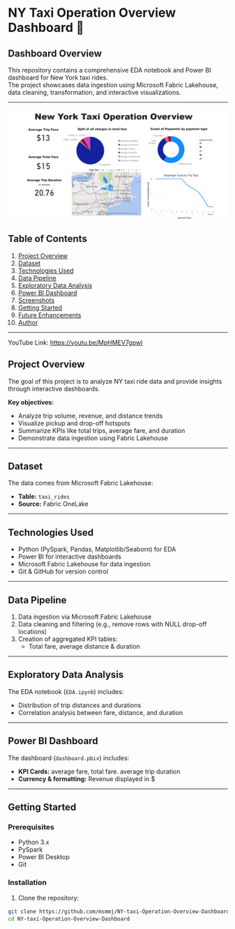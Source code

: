 # NY Taxi Operation Overview Dashboard 🚖

## Dashboard Overview

This repository contains a comprehensive EDA notebook and Power BI dashboard for New York taxi rides.  
The project showcases data ingestion using Microsoft Fabric Lakehouse, data cleaning, transformation, and interactive visualizations.

---
![Dashboard](./dashboard.png)
## Table of Contents

1. [Project Overview](#project-overview)
2. [Dataset](#dataset)
3. [Technologies Used](#technologies-used)
4. [Data Pipeline](#data-pipeline)
5. [Exploratory Data Analysis](#exploratory-data-analysis)
6. [Power BI Dashboard](#power-bi-dashboard)
7. [Screenshots](#screenshots)
8. [Getting Started](#getting-started)
9. [Future Enhancements](#future-enhancements)
10. [Author](#author)

---
YouTube Link: https://youtu.be/MpHMEV7gpwI
## Project Overview

The goal of this project is to analyze NY taxi ride data and provide insights through interactive dashboards.

**Key objectives:**
- Analyze trip volume, revenue, and distance trends
- Visualize pickup and drop-off hotspots
- Summarize KPIs like total trips, average fare, and duration
- Demonstrate data ingestion using Fabric Lakehouse

---

## Dataset

The data comes from Microsoft Fabric Lakehouse:

- **Table:** `taxi_rides`
- **Source:** Fabric OneLake
---

## Technologies Used

- Python (PySpark, Pandas, Matplotlib/Seaborn) for EDA
- Power BI for interactive dashboards
- Microsoft Fabric Lakehouse for data ingestion
- Git & GitHub for version control

---

## Data Pipeline

1. Data ingestion via Microsoft Fabric Lakehouse
2. Data cleaning and filtering (e.g., remove rows with NULL drop-off locations)
3. Creation of aggregated KPI tables:
   - Total fare, average distance & duration

---

## Exploratory Data Analysis

The EDA notebook (`EDA.ipynb`) includes:

- Distribution of trip distances and durations
- Correlation analysis between fare, distance, and duration

---

## Power BI Dashboard

The dashboard (`dashboard.pbix`) includes:

- **KPI Cards:** average fare, total fare. average trip duration
- **Currency & formatting:** Revenue displayed in $

---


## Getting Started

### Prerequisites

- Python 3.x
- PySpark
- Power BI Desktop
- Git

### Installation

1. Clone the repository:

```bash
git clone https://github.com/msmmj/NY-taxi-Operation-Overview-Dashboard.git
cd NY-taxi-Operation-Overview-Dashboard
